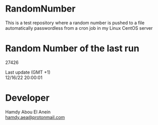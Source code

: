 # RandomNumber    
This is a test repository where a random number is pushed to a file automatically passwordless from a cron job in my Linux CentOS server    
# Random Number of the last run   
27426
      
Last update (GMT +1)    
12/16/22 20:00:01
# Developer    
Hamdy Abou El Anein   
hamdy.aea@protonmail.com
